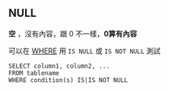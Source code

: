 ## NULL
**空** ，沒有內容，跟 0 不一樣，**0算有內容**

可以在 [WHERE](#WHERE) 用 `IS NULL` 或 `IS NOT NULL` 測試

```sql=
SELECT column1, column2, ...
FROM tablename
WHERE condition(s) IS|IS NOT NULL
```